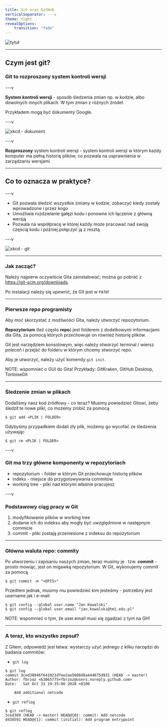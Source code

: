 ```yaml
---
title: Git oraz GitHub
verticalSeparator: ---v
theme: night
revealOptions:
    transition: "fade"
---
```


![tytuł](assets/tytuł.png)

---

## Czym jest git?

### Git to rozproszony system kontroli wersji <!-- .element: class="fragment" data-fragment-index="1" -->

---v

**System kontroli wersji** - sposób śledzenia zmian np. w kodzie, albo dowolnych innych plikach. W tym zmian z różnych źródeł.

Przykładem mogą być dokumenty Google. <!-- .element: class="fragment" data-fragment-index="1" -->

---v

![xkcd - dokument](https://imgs.xkcd.com/comics/documents.png)

---v

**Rozproszony** system kontroli wersji - system kontroli wersji w którym każdy komputer ma pełną historię plików, co pozwala na usprawnienia w zarządzaniu wersjami

---

## Co to oznacza w praktyce?

---v

-   Git pozwala śledzić wszystkie zmiany w kodzie, zobaczyć kiedy zostały wprowadzone i przez kogo
-   Umożliwia rozdzielanie gałęzi kodu i ponowne ich łączenie z główną wersją <!-- .element: class="fragment" data-fragment-index="1" -->
-   Pozwala na współpracę w której każdy może pracować nad swoją częścią kodu i później połączyć ją z resztą <!-- .element: class="fragment" data-fragment-index="2" -->

---v

![xkcd - git](https://imgs.xkcd.com/comics/git.png)

---

### Jak zacząć?

Należy najpierw oczywiście Gita zainstalować; można go pobrać z https://git-scm.org/downloads.

Po instalacji należy się upewnić, że Git jest w `PATH`!
<!-- .element: class="fragment" data-fragment-index="1" -->

---

### Pierwsze repo programisty

Aby moć skorzystać z możliwości Gita, należy utworzyć repozytorium.


**Repozytorium** (też często **repo**) jest folderem z dodatkowymi informacjami dla Gita, za pomocą których przechowuje on również historię plików.


Git jest narzędziem konsolowym, więc należy otworzyć terminal / wiersz poleceń i przejść do folderu w którym chcemy stworzyć repo.


Aby je utworzyć, należy użyć komendy `git init`.

NOTE: wspomnieć o GUI do Gita! Przykłady: GitKraken, GitHub Desktop, TortoiseGit

---

### Śledzenie zmian w plikach

Dodaliśmy nasz kod źródłowy - co teraz?
Musimy powiedzieć Gitowi, żeby śledził te nowe pliki, co możemy zrobić za pomocą
```shell
$ git add <PLIK | FOLDER>
```

Gdybyśmy przypadkiem dodali zły plik, możemy go wycofać ze śledzenia używając
```shell
$ git rm <PLIK | FOLDER>
```

---v

### Git ma trzy główne komponenty w repozytoriach

- repozytorium - folder w którym Git przechowuje historię plików <!-- .element: class="fragment" data-fragment-index="1" -->
- indeks - miejsce do przygotowywania commitów <!-- .element: class="fragment" data-fragment-index="2" -->
- working tree - pliki nad którymi właśnie pracujesz <!-- .element: class="fragment" data-fragment-index="3" -->

---v

### Podstawowy ciąg pracy w Git

1. modyfikowanie plików w working tree <!-- .element: class="fragment" data-fragment-index="1" -->
2. dodanie ich do indeksu aby mogły być uwzględnione w następnym commicie <!-- .element: class="fragment" data-fragment-index="2" -->
3. commit - pliki zostają przeniesione z indeksu do repozytorium <!-- .element: class="fragment" data-fragment-index="3" -->

---

### Główna waluta repo: commity

Po utworzeniu i zapisaniu naszych zmian, teraz musimy je . tzw. **commit** - prosto mowiąc, jest on migawką repozytorium.
W Git, wykonujemy commit za pomocą
```shell
$ git commit -m "<OPIS>"
```

Przedtem jednak, musimy mu powiedzieć kim jesteśmy - potrzebny jest username jak i e-mail:
```shell
$ git config --global user.name "Jan Kowalski"
$ git config --global user.email "jan.kowalski@tm1.edu.pl"
```
NOTE: wspomnieć o tym, że user.email musi się zgadzać z tym na GH!

---

### A teraz, kto wszystko zepsuł?

Z Gitem, odpowiedź jest łatwa: wystarczy użyć jednego z kilku narzędzi do badania commitów:

- `git log`
```shell
$ git log
commit 3ced38946f641021d7ee2ae5608d8a444675d931 (HEAD -> master)
Author: fbrzoz <63065775+fbrzoz@users.noreply.github.com>
Date:   Sat Oct 31 19:35:06 2020 +0100

    Add additional netcode
```
<!-- .element style="width:110%; overflow:hidden !important" -->

- `git reflog`
```shell
$ git reflog
3ced389 (HEAD -> master) HEAD@{0}: commit: Add netcode
d438591 HEAD@{1}: commit (initial): Add program entrypoint
```
<!-- .element style="width:110%; overflow:hidden !important" -->